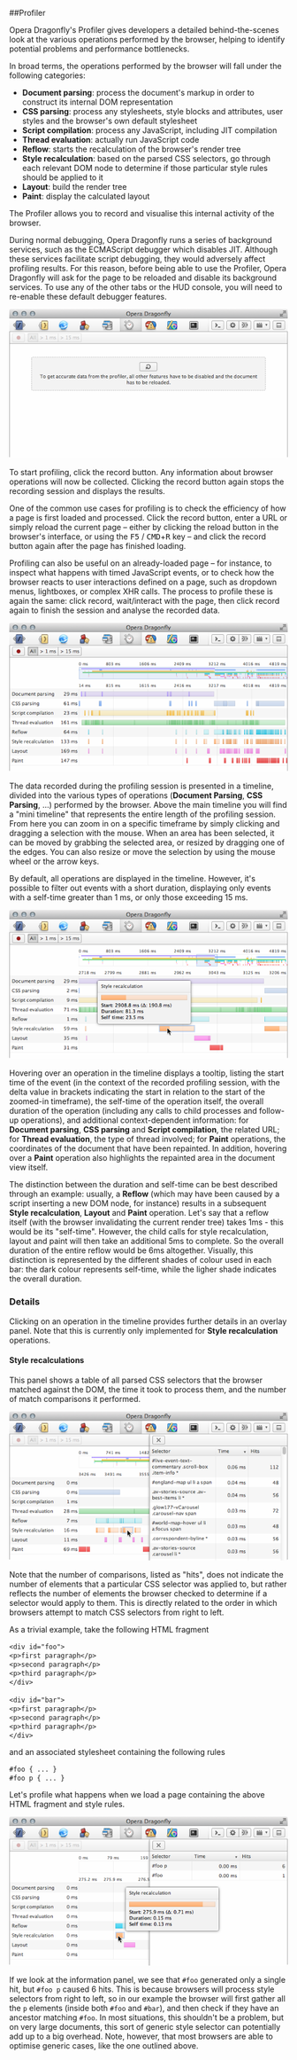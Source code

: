 ##Profiler

Opera Dragonfly's Profiler gives developers a detailed behind-the-scenes look at the various operations performed by the browser, helping to identify potential problems and performance bottlenecks.

In broad terms, the operations performed by the browser will fall under the following categories:

* **Document parsing**: process the document's markup in order to construct its internal DOM representation
* **CSS parsing**: process any stylesheets, style blocks and attributes, user styles and the browser's own default stylesheet
* **Script compilation**: process any JavaScript, including JIT compilation
* **Thread evaluation**: actually run JavaScript code
* **Reflow**: starts the recalculation of the browser's render tree
* **Style recalculation**: based on the parsed CSS selectors, go through each relevant DOM node to determine if those particular style rules should be applied to it
* **Layout**: build the render tree
* **Paint**: display the calculated layout

The Profiler allows you to record and visualise this internal activity of the browser.

During normal debugging, Opera Dragonfly runs a series of background services, such as the ECMAScript debugger which disables JIT. Although these services facilitate script debugging, they would adversely affect profiling results. For this reason, before being able to use the Profiler, Opera Dragonfly will ask for the page to be reloaded and disable its background services. To use any of the other tabs or the HUD console, you will need to re-enable these default debugger features.

<img src="img/profiler-reload.png" alt="The Profiler tab, showing a reload button and the notice 'To get accurate data from the profiler, all other features have to be disabled and the document has to be reloaded.'">

To start profiling, click the record button. Any information about browser operations will now be collected. Clicking the record button again stops the recording session and displays the results.

One of the common use cases for profiling is to check the efficiency of how a page is first loaded and processed. Click the record button, enter a URL or simply reload the current page – either by clicking the reload button in the browser's interface, or using the <kbd>F5</kbd> / <kbd>CMD</kbd>+<kbd>R</kbd> key – and click the record button again after the page has finished loading.

Profiling can also be useful on an already-loaded page – for instance, to inspect what happens with timed JavaScript events, or to check how the browser reacts to user interactions defined on a page, such as dropdown menus, lightboxes, or complex XHR calls. The process to profile these is again the same: click record, wait/interact with the page, then click record again to finish the session and analyse the recorded data.

<img src="img/profiler-timeline.png" alt="The Profiler, showing the timeline of browser operations after a succesfull recording session">

The data recorded during the profiling session is presented in a timeline, divided into the various types of operations (**Document Parsing**, **CSS Parsing**, …) performed by the browser. Above the main timeline you will find a "mini timeline" that represents the entire length of the profiling session. From here you can zoom in on a specific timeframe by simply clicking and dragging a selection with the mouse. When an area has been selected, it can be moved by grabbing the selected area, or resized by dragging one of the edges. You can also resize or move the selection by using the mouse wheel or the arrow keys.

By default, all operations are displayed in the timeline. However, it's possible to filter out events with a short duration, displaying only events with a self-time greater than 1 ms, or only those exceeding 15 ms.

<img src="img/profiler-tooltip.png" alt="A Thread evaluation operation in the timeline being hovered, with a related tooltip displaying information relevant to that operation">

Hovering over an operation in the timeline displays a tooltip, listing the start time of the event (in the context of the recorded profiling session, with the delta value in brackets indicating the start in relation to the start of the zoomed-in timeframe), the self-time of the operation itself, the overall duration of the operation (including any calls to child processes and follow-up operations), and additional context-dependent information: for **Document parsing**, **CSS parsing** and **Script compilation**, the related URL; for **Thread evaluation**, the type of thread involved; for **Paint** operations, the coordinates of the document that have been repainted. In addition, hovering over a **Paint** operation also highlights the repainted area in the document view itself.

The distinction between the duration and self-time can be best described through an example: usually, a **Reflow** (which may have been caused by a script inserting a new DOM node, for instance) results in a subsequent **Style recalculation**, **Layout** and **Paint** operation. Let's say that a reflow itself (with the browser invalidating the current render tree) takes 1ms - this would be its "self-time". However, the child calls for style recalculation, layout and paint will then take an additional 5ms to complete. So the overall duration of the entire reflow would be 6ms altogether. Visually, this distinction is represented by the different shades of colour used in each bar: the dark colour represents self-time, while the ligher shade indicates the overall duration.

### Details

Clicking on an operation in the timeline provides further details in an overlay panel. Note that this is currently only implemented for **Style recalculation** operations.

#### Style recalculations

This panel shows a table of all parsed CSS selectors that the browser matched against the DOM, the time it took to process them, and the number of match comparisons it performed.

<img src="img/profiler-style-recalculation-tooltip-details.png" alt="A highlighted style recalculation operation in the timeline, with the list of related CSS selectors in the details panel">

Note that the number of comparisons, listed as "hits", does not indicate the number of elements that a particular CSS selector was applied to, but rather reflects the number of elements the browser checked to determine if a selector would apply to them. This is directly related to the order in which browsers attempt to match CSS selectors from right to left.

As a trivial example, take the following HTML fragment

	<div id="foo">
	<p>first paragraph</p>
	<p>second paragraph</p>
	<p>third paragraph</p>
	</div>
	
	<div id="bar">
	<p>first paragraph</p>
	<p>second paragraph</p>
	<p>third paragraph</p>
	</div>

and an associated stylesheet containing the following rules

	#foo { ... }
	#foo p { ... }

Let's profile what happens when we load a page containing the above HTML fragment and style rules.

<img src="img/profiler-style-recalculation-details-example-hits.png" alt="Details view of the trivial example, showing the hits for '#foo' and '#foo p'">

If we look at the information panel, we see that `#foo` generated only a single hit, but `#foo p` caused 6 hits. This is because browsers will process style selectors from right to left, so in our example the browser will first gather all the `p` elements (inside both `#foo` and `#bar`), and then check if they have an ancestor matching `#foo`. In most situations, this shouldn't be a problem, but on very large documents, this sort of generic style selector can potentially add up to a big overhead. Note, however, that most browsers are able to optimise generic cases, like the one outlined above.